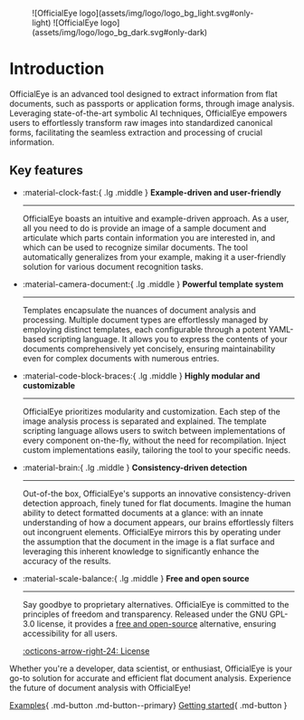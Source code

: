 <figure markdown>
![OfficialEye logo](assets/img/logo/logo_bg_light.svg#only-light)
![OfficialEye logo](assets/img/logo/logo_bg_dark.svg#only-dark)
</figure>

# Introduction

OfficialEye is an advanced tool designed to extract information from flat documents, such as passports or application forms, through image analysis. Leveraging state-of-the-art symbolic AI techniques, OfficialEye empowers users to effortlessly transform raw images into standardized canonical forms, facilitating the seamless extraction and processing of crucial information.

## Key features

<div class="grid cards" markdown>

-   :material-clock-fast:{ .lg .middle } __Example-driven and user-friendly__

    ---

    OfficialEye boasts an intuitive and example-driven approach. As a user, all you need to do is provide an image of a sample document and articulate which parts contain information you are interested in, and which can be used to recognize similar documents. The tool automatically generalizes from your example, making it a user-friendly solution for various document recognition tasks.

-   :material-camera-document:{ .lg .middle } __Powerful template system__

    ---

    Templates encapsulate the nuances of document analysis and processing. Multiple document types are effortlessly managed by employing distinct templates, each configurable through a potent YAML-based scripting language. It allows you to express the contents of your documents comprehensively yet concisely, ensuring maintainability even for complex documents with numerous entries.

-   :material-code-block-braces:{ .lg .middle } __Highly modular and customizable__

    ---

    OfficialEye prioritizes modularity and customization. Each step of the image analysis process is separated and explained. The template scripting language allows users to switch between implementations of every component on-the-fly, without the need for recompilation. Inject custom implementations easily, tailoring the tool to your specific needs.

-   :material-brain:{ .lg .middle } __Consistency-driven detection__

    ---
    
    Out-of-the box, OfficialEye's supports an innovative consistency-driven detection approach, finely tuned for flat documents. Imagine the human ability to detect formatted documents at a glance: with an innate understanding of how a document appears, our brains effortlessly filters out incongruent elements. OfficialEye mirrors this by operating under the assumption that the document in the image is a flat surface and leveraging this inherent knowledge to significantly enhance the accuracy of the results.
 
- :material-scale-balance:{ .lg .middle } __Free and open source__

    ---

    Say goodbye to proprietary alternatives. OfficialEye is committed to the principles of freedom and transparency. Released under the GNU GPL-3.0 license, it provides a [free and open-source](https://en.wikipedia.org/wiki/Free_and_open-source_software) alternative, ensuring accessibility for all users.

    [:octicons-arrow-right-24: License](usage/other/license.md)

</div>

Whether you're a developer, data scientist, or enthusiast, OfficialEye is your go-to solution for accurate and efficient flat document analysis. Experience the future of document analysis with OfficialEye!

[Examples](usage/examples.md){ .md-button .md-button--primary} [Getting started](usage/getting-started/setup.md){ .md-button }